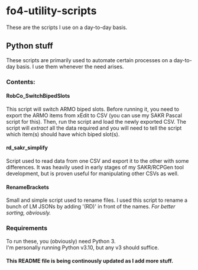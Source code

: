 # fo4-utility-scripts
These are the scripts I use on a day-to-day basis.

## Python stuff
These scripts are primarily used to automate certain processes on a day-to-day basis. I use them whenever the need arises.

### Contents:
#### RobCo_SwitchBipedSlots
This script will switch ARMO biped slots.
Before running it, you need to export the ARMO items from xEdit to CSV (you can use my SAKR Pascal script for this). Then, run the script and load the newly exported CSV. The script will <i>extract</i> all the data required and you will need to tell the script which item(s) should have which biped slot(s).

#### rd_sakr_simplify
Script used to read data from one CSV and export it to the other with some differences. It was heavily used in early stages of my SAKR/RCPGen tool development, but is proven useful for manipulating other CSVs as well.

#### RenameBrackets
Small and simple script used to rename files. I used this script to rename a bunch of LM JSONs by adding '(RD)' in front of the names. <i> For better sorting, obviously. </i>

### Requirements
To run these, you (obviously) need Python 3.  
I'm personally running Python v3.10, but any v3 should suffice.

#### This README file is being continously updated as I add more stuff.

